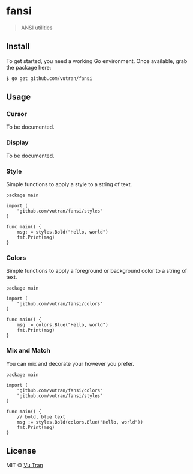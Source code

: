 # fansi

> ANSI utilities

## Install

To get started, you need a working Go environment. Once available, grab the package here:

```
$ go get github.com/vutran/fansi
```

## Usage

### Cursor

To be documented.

### Display

To be documented.

### Style

Simple functions to apply a style to a string of text.

```
package main

import (
	"github.com/vutran/fansi/styles"
)

func main() {
	msg: = styles.Bold("Hello, world")
	fmt.Print(msg)
}
```

### Colors

Simple functions to apply a foreground or background color to a string of text.

```
package main

import (
	"github.com/vutran/fansi/colors"
)

func main() {
	msg := colors.Blue("Hello, world")
	fmt.Print(msg)
}
```

### Mix and Match

You can mix and decorate your however you prefer.

```
package main

import (
	"github.com/vutran/fansi/colors"
	"github.com/vutran/fansi/styles"
)

func main() {
	// bold, blue text
	msg := styles.Bold(colors.Blue("Hello, world"))
	fmt.Print(msg)
}
```

## License

MIT © [Vu Tran](https://github.com/vutran/srgnt)
